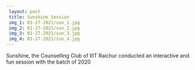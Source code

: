 ```yaml
---
 layout: post	
 title: Sunshine Session
 img_1: 01-27-2021/sun_1.jpg
 img_2: 01-27-2021/sun_2.jpg
 img_3: 01-27-2021/sun_3.jpg
 img_4: 01-27-2021/sun_4.jpg
---
```


Sunshine, the Counselling Club of IIIT Raichur conducted an interactive and fun session with the batch of 2020
